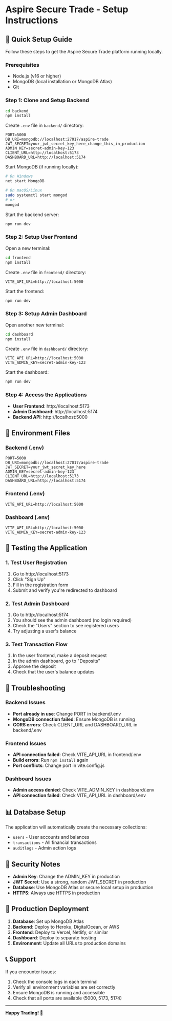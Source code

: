 # Aspire Secure Trade - Setup Instructions

## 🚀 Quick Setup Guide

Follow these steps to get the Aspire Secure Trade platform running locally.

### Prerequisites
- Node.js (v16 or higher)
- MongoDB (local installation or MongoDB Atlas)
- Git

### Step 1: Clone and Setup Backend

```bash
cd backend
npm install
```

Create `.env` file in `backend/` directory:
```env
PORT=5000
DB_URI=mongodb://localhost:27017/aspire-trade
JWT_SECRET=your_jwt_secret_key_here_change_this_in_production
ADMIN_KEY=secret-admin-key-123
CLIENT_URL=http://localhost:5173
DASHBOARD_URL=http://localhost:5174
```

Start MongoDB (if running locally):
```bash
# On Windows
net start MongoDB

# On macOS/Linux
sudo systemctl start mongod
# or
mongod
```

Start the backend server:
```bash
npm run dev
```

### Step 2: Setup User Frontend

Open a new terminal:
```bash
cd frontend
npm install
```

Create `.env` file in `frontend/` directory:
```env
VITE_API_URL=http://localhost:5000
```

Start the frontend:
```bash
npm run dev
```

### Step 3: Setup Admin Dashboard

Open another new terminal:
```bash
cd dashboard
npm install
```

Create `.env` file in `dashboard/` directory:
```env
VITE_API_URL=http://localhost:5000
VITE_ADMIN_KEY=secret-admin-key-123
```

Start the dashboard:
```bash
npm run dev
```

### Step 4: Access the Applications

- **User Frontend**: http://localhost:5173
- **Admin Dashboard**: http://localhost:5174
- **Backend API**: http://localhost:5000

## 🔧 Environment Files

### Backend (.env)
```env
PORT=5000
DB_URI=mongodb://localhost:27017/aspire-trade
JWT_SECRET=your_jwt_secret_key_here
ADMIN_KEY=secret-admin-key-123
CLIENT_URL=http://localhost:5173
DASHBOARD_URL=http://localhost:5174
```

### Frontend (.env)
```env
VITE_API_URL=http://localhost:5000
```

### Dashboard (.env)
```env
VITE_API_URL=http://localhost:5000
VITE_ADMIN_KEY=secret-admin-key-123
```

## 🧪 Testing the Application

### 1. Test User Registration
1. Go to http://localhost:5173
2. Click "Sign Up"
3. Fill in the registration form
4. Submit and verify you're redirected to dashboard

### 2. Test Admin Dashboard
1. Go to http://localhost:5174
2. You should see the admin dashboard (no login required)
3. Check the "Users" section to see registered users
4. Try adjusting a user's balance

### 3. Test Transaction Flow
1. In the user frontend, make a deposit request
2. In the admin dashboard, go to "Deposits"
3. Approve the deposit
4. Check that the user's balance updates

## 🐛 Troubleshooting

### Backend Issues
- **Port already in use**: Change PORT in backend/.env
- **MongoDB connection failed**: Ensure MongoDB is running
- **CORS errors**: Check CLIENT_URL and DASHBOARD_URL in backend/.env

### Frontend Issues
- **API connection failed**: Check VITE_API_URL in frontend/.env
- **Build errors**: Run `npm install` again
- **Port conflicts**: Change port in vite.config.js

### Dashboard Issues
- **Admin access denied**: Check VITE_ADMIN_KEY in dashboard/.env
- **API connection failed**: Check VITE_API_URL in dashboard/.env

## 📊 Database Setup

The application will automatically create the necessary collections:
- `users` - User accounts and balances
- `transactions` - All financial transactions
- `auditlogs` - Admin action logs

## 🔐 Security Notes

- **Admin Key**: Change the ADMIN_KEY in production
- **JWT Secret**: Use a strong, random JWT_SECRET in production
- **Database**: Use MongoDB Atlas or secure local setup in production
- **HTTPS**: Always use HTTPS in production

## 🚀 Production Deployment

1. **Database**: Set up MongoDB Atlas
2. **Backend**: Deploy to Heroku, DigitalOcean, or AWS
3. **Frontend**: Deploy to Vercel, Netlify, or similar
4. **Dashboard**: Deploy to separate hosting
5. **Environment**: Update all URLs to production domains

## 📞 Support

If you encounter issues:
1. Check the console logs in each terminal
2. Verify all environment variables are set correctly
3. Ensure MongoDB is running and accessible
4. Check that all ports are available (5000, 5173, 5174)

---

**Happy Trading! 🚀**
